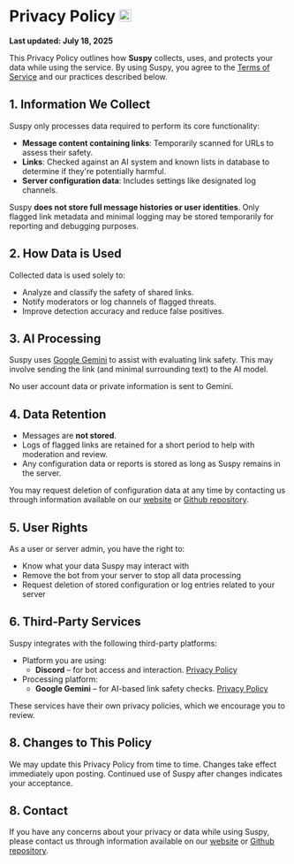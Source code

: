 # Privacy Policy <a href="#"><img width="22" src="https://cdn.website-files.com/687553db41022d5ffd35c8b9/687a0dee2fac595c8bcb9fa8_dc1bbb64fdea65d611367d07afc65a3c_suspy_shield.png"></a>

**Last updated: July 18, 2025**

This Privacy Policy outlines how **Suspy** collects, uses, and protects your data while using the service. By using Suspy, you agree to the [Terms of Service](https://suspy.vercel.app/terms) and our practices described below.

<a name="1"></a>
<a name="data-collection"></a>
<a name="information-we-collect"></a>

## 1. Information We Collect

Suspy only processes data required to perform its core functionality:

- **Message content containing links**: Temporarily scanned for URLs to assess their safety.
- **Links**: Checked against an AI system and known lists in database to determine if they're potentially harmful.
- **Server configuration data**: Includes settings like designated log channels.

Suspy **does not store full message histories or user identities**. Only flagged link metadata and minimal logging may be stored temporarily for reporting and debugging purposes.

<a name="2"></a>
<a name="how-data-is-used"></a>

## 2. How Data is Used

Collected data is used solely to:

- Analyze and classify the safety of shared links.
- Notify moderators or log channels of flagged threats.
- Improve detection accuracy and reduce false positives.

<a name="3"></a>
<a name="processing"></a>
<a name="ai-processing"></a>

## 3. AI Processing

Suspy uses [Google Gemini](https://gemini.google.com) to assist with evaluating link safety. This may involve sending the link (and minimal surrounding text) to the AI model.

No user account data or private information is sent to Gemini.

<a name="4"></a>
<a name="retention"></a>
<a name="data-retention"></a>

## 4. Data Retention

- Messages are **not stored**.
- Logs of flagged links are retained for a short period to help with moderation and review.
- Any configuration data or reports is stored as long as Suspy remains in the server.

You may request deletion of configuration data at any time by contacting us through information available on our [website](https://suspy.vercel.app) or [Github repository](https://github.com/realzzysan/suspy).

<a name="5"></a>
<a name="rights"></a>
<a name="user-rights"></a>
## 5. User Rights

As a user or server admin, you have the right to:

- Know what your data Suspy may interact with
- Remove the bot from your server to stop all data processing
- Request deletion of stored configuration or log entries related to your server

<a name="6"></a>
<a name="third-party"></a>
<a name="third-party-services"></a>
## 6. Third-Party Services

Suspy integrates with the following third-party platforms:

- Platform you are using:
    - **Discord** – for bot access and interaction. [Privacy Policy](https://discord.com/privacy)
- Processing platform:
    - **Google Gemini** – for AI-based link safety checks. [Privacy Policy](https://support.google.com/gemini/answer/13594961)

These services have their own privacy policies, which we encourage you to review.

<a name="7"></a>
<a name="changes-to-policy"></a>
<a name="changes-to-this-policy"></a>

## 8. Changes to This Policy

We may update this Privacy Policy from time to time. Changes take effect immediately upon posting. Continued use of Suspy after changes indicates your acceptance.

<a name="8"></a>

## 8. Contact

If you have any concerns about your privacy or data while using Suspy, please contact us through information available on our [website](https://suspy.vercel.app) or [Github repository](https://github.com/realzzysan/suspy).
